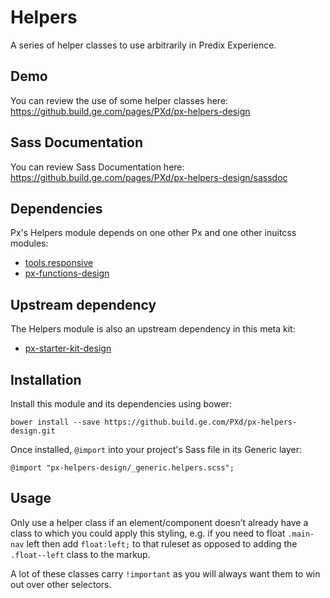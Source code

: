 # Helpers

A series of helper classes to use arbitrarily in Predix Experience.

## Demo

You can review the use of some helper classes here: https://github.build.ge.com/pages/PXd/px-helpers-design

## Sass Documentation

You can review Sass Documentation here: https://github.build.ge.com/pages/PXd/px-helpers-design/sassdoc

## Dependencies

Px's Helpers module depends on one other Px and one other inuitcss modules:

* [tools.responsive](https://github.com/inuitcss/tools.responsive)
* [px-functions-design](https://github.build.ge.com/PXd/px-functions-design)

## Upstream dependency

The Helpers module is also an upstream dependency in this meta kit:

* [px-starter-kit-design](https://github.build.ge.com/PXd/px-starter-kit-design)

## Installation

Install this module and its dependencies using bower:

    bower install --save https://github.build.ge.com/PXd/px-helpers-design.git

Once installed, `@import` into your project's Sass file in its Generic layer:

    @import "px-helpers-design/_generic.helpers.scss";

## Usage

Only use a helper class if an element/component doesn’t already have a class to which you could apply this styling, e.g. if you need to float `.main-nav` left then add `float:left;` to that ruleset as opposed to adding the `.float--left` class to the markup.

A lot of these classes carry `!important` as you will always want them to win out over other selectors.
